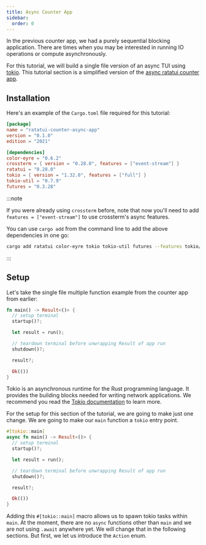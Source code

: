 ```yaml
---
title: Async Counter App
sidebar:
  order: 0
---
```


In the previous counter app, we had a purely sequential blocking application. There are times when
you may be interested in running IO operations or compute asynchronously.

For this tutorial, we will build a single file version of an async TUI using
[tokio](https://tokio.rs/). This tutorial section is a simplified version of the
[async ratatui counter app](https://github.com/ratatui/async-template/tree/main/ratatui-counter).

## Installation

Here's an example of the `Cargo.toml` file required for this tutorial:

```toml
[package]
name = "ratatui-counter-async-app"
version = "0.1.0"
edition = "2021"

[dependencies]
color-eyre = "0.6.2"
crossterm = { version = "0.28.0", features = ["event-stream"] }
ratatui = "0.28.0"
tokio = { version = "1.32.0", features = ["full"] }
tokio-util = "0.7.9"
futures = "0.3.28"
```

:::note

If you were already using `crossterm` before, note that now you'll need to add
`features = ["event-stream"]` to use crossterm's async features.

You can use `cargo add` from the command line to add the above dependencies in one go:

```bash
cargo add ratatui color-eyre tokio tokio-util futures --features tokio/full,crossterm/event-stream
```

:::

## Setup

Let's take the single file multiple function example from the counter app from earlier:

```rust
fn main() -> Result<()> {
  // setup terminal
  startup()?;

  let result = run();

  // teardown terminal before unwrapping Result of app run
  shutdown()?;

  result?;

  Ok(())
}
```

Tokio is an asynchronous runtime for the Rust programming language. It provides the building blocks
needed for writing network applications. We recommend you read the
[Tokio documentation](https://tokio.rs/tokio/tutorial) to learn more.

For the setup for this section of the tutorial, we are going to make just one change. We are going
to make our `main` function a `tokio` entry point.

```rust
#[tokio::main]
async fn main() -> Result<()> {
  // setup terminal
  startup()?;

  let result = run();

  // teardown terminal before unwrapping Result of app run
  shutdown()?;

  result?;

  Ok(())
}
```

Adding this `#[tokio::main]` macro allows us to spawn tokio tasks within `main`. At the moment,
there are no `async` functions other than `main` and we are not using `.await` anywhere yet. We will
change that in the following sections. But first, we let us introduce the `Action` enum.
